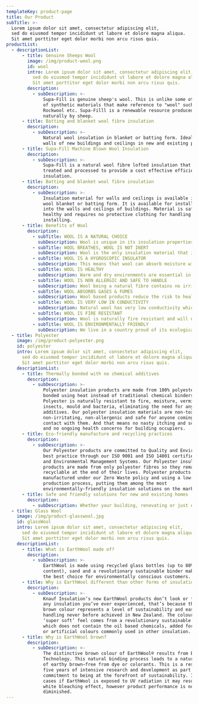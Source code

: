 ```yaml
---
templateKey: product-page
title: Our Product
subTitle: >-
  Lorem ipsum dolor sit amet, consectetur adipiscing elit, 
  sed do eiusmod tempor incididunt ut labore et dolore magna aliqua. 
  Sit amet porttitor eget dolor morbi non arcu risus quis.
productList:
  - descriptionList:
      - title: Genuine Sheeps Wool
        image: /img/product-wool.png
        id: wool
        intro: Lorem ipsum dolor sit amet, consectetur adipiscing elit,
          sed do eiusmod tempor incididunt ut labore et dolore magna aliqua.
          Sit amet porttitor eget dolor morbi non arcu risus quis.
        description:
          - subDescription: >-
              Supa-Fill is genuine sheep's wool. This is unlike some other forms
              of synthetic materials that make reference to "wool" such as
              Rockwool etc. Supa-Filll is a renewable resource produced
              naturally by sheep.
      - title: Batting and blanket wool fibre insulation
        description:
          - subDescription: >-
              Natural wool insulation in blanket or batting form. Ideal for
              walls of new buildings and ceilings in new and existing premises.
      - title: Supa-Fill Machine Blown Wool Insulation
        description:
          - subDescription: >-
              Supa-Fill is a natural wool fibre lofted insulation that has been
              treated and processed to provide a cost effective efficient
              insulation.
      - title: Batting and blanket wool fibre insulation
        description:
          - subDescription: >-
              Insulation material for walls and ceilings is available in either
              wool blanket or batting form. It is available for installation
              into the walls and ceilings of buildings. Material is safe and
              healthy and requires no protective clothing for handling or
              installing.
      - title: Benefits of Wool
        description:
          - subTitle: WOOL IS A NATURAL CHOICE
            subDescription: Wool is unique in its insulation properties and brings its proven characteristics into our residential and business environments. Wool is excellent in providing healthy, warm, dry and comfortable living environments. Wool has been proven through its years of use in fabrics, apparel, bedding and carpets. It is a natural fibre used universally for personal comfort and warmth.
          - subTitle: WOOL BREATHES, WOOL IS NOT INERT
            subDescription: Wool is the only insulation material that is not inert. Wool fibre breathes and reacts to climatic change which effectively allows your home and office to breathe. Wool is an extremely effective insulator when moisture is present within the environment. This is a continual occurrence due to the ever changing level of humidity within the atmosphere. Insulation products without absorption ability can be adversely effected by humidity. The presence of moisture is evidenced by water, condensation, mould and mildew within buildings.
          - subTitle: WOOL IS A HYGROSCOPIC INSULATOR
            subDescription: This means that wool can absorb moisture without becoming wet to touch. Wools natural insulation ability is not affected by moisture because of its built in natural crimp. As the fibres naturally repel each other, an amount of air is retained which provides an insulation effect. The fibre has the capability of absorbing up to 30% of its own weight in moisture, before it becomes wet to touch. Wool in essence, provides a form of natural air-conditioning!
          - subTitle: WOOL IS HEALTHY
            subDescription: Warm and dry environments are essential in providing healthy living conditions. Wool has a natural ability to achieve this by absorbing and desorbing moisture. Through this characteristic, benefits can be obtained by sufferers of a wide range of health conditions such as asthmatic and other respiratory ailments. Unlike some finer micron synthetic materials, the body does not absorb wool fibre through inhalation. Wool used for insulation is on average in the 25 – 40 micron range. Synthetic materials used in other forms of insulation products can be as low as 6 micron. Wool is a natural protein substance. The protein from wool fibre is currently being used in the cosmetic and pharmaceutical industries. This would obviously not occur if there was an element of risk or harmful effect.
          - subTitle: WOOL IS NON ALLERGIC AND SAFE TO HANDLE
            subDescription: Wool being a natural fibre contains no irritants, is non toxic and absolutely safe to handle. The fibre contains no dangerous dust and does not require breathing protection. No protective gloves or clothing are required in handling or installing.
          - subTitle: WOOL ABSORBS GASES & FUMES
            subDescription: Wool based products reduce the risk to health and environment as a result of its ability to absorb gases and fumes such as formaldehydes and dioxides that are present in construction and finishing materials associated with building. Wool can absorb many times more formaldahyde than is found in the average home.
          - subTitle: WOOL IS VERY LOW IN CONDUCTIVITY
            subDescription: Natural wool has very low conductivity which means that it is very difficult for heat to transfer through the fibre. Experience shows that wool does not settle or compact over time as some synthetic products do, thereby effecting thermal effectiveness.
          - subTitle: WOOL IS FIRE RESISTANT
            subDescription: Wool is naturally fire resistant and will not burn but melt away from its ignition source and extinguish. Wool has a higher fire resistance than cellulose and cellular plastic insulation. Wool used in insulation has been tested disclosing an ignitability and spread of flame index of zero and smoke developed index of 5.
          - subTitle: WOOL IS ENVIRONMENTALLY FRIENDLY
            subDescription: We live in a country proud of its ecological approach towards environmental management. Wool is a natural product that emits no harmful chemicals that pollute our atmosphere, soil or water ways. Wool is safe to our environment and is a renewable resource.
  - title: Polyester
    image: /img/product-polyester.png
    id: polyester
    intro: Lorem ipsum dolor sit amet, consectetur adipiscing elit,
      sed do eiusmod tempor incididunt ut labore et dolore magna aliqua.
      Sit amet porttitor eget dolor morbi non arcu risus quis.
    descriptionList:
      - title: Thermally bonded with no chemical additives
        description:
          - subDescription: >-
              Polyester insulation products are made from 100% polyester fibre,
              bonded using heat instead of traditional chemical binders.
              Polyester is naturally resistant to fire, moisture, vermin,
              insects, mould and bacteria, eliminating the need for any chemical
              additives. Our polyester insulation materials are non-toxic,
              non-irritating, non-allergenic and safe for anyone coming into
              contact with them. And that means no nasty itching and scratching
              and no ongoing health concerns for building occupiers.
      - title: Eco-friendly manufacture and recycling practices
        description:
          - subDescription: >-
              Our Polyester products are committed to Quality and Environmental
              best practice through our ISO 9001 and ISO 14001 certified Quality
              and Environmental Management Systems. Our Polyester insulation
              products are made from only polyester fibres so they remain fully
              recyclable at the end of their lives. Polyester products are
              manufactured under our Zero Waste policy and using a low-energy
              production process, putting them among the most
              environmentally-friendly insulation solutions on the market.
      - title: Safe and friendly solutions for new and existing homes
        description:
          - subDescription: Whether your building, renovating or just upgrading insulation in an existing home, Snug Insualtion has the right products for the job. When it comes to your home and family it just makes sense to insulate with a trusted, safe and friendly insulation product such as our NZ made GreenStuf® - its warmth you can really feel. We’ve got a great range of thermal and acoustic solutions for walls, ceilings and underfloors that will keep your home warm and dry in winter, cool in summer and energy-efficient all year round.
  - title: Glass Wool
    image: /img/product-glasswool.jpg
    id: glassWool
    intro: Lorem ipsum dolor sit amet, consectetur adipiscing elit,
      sed do eiusmod tempor incididunt ut labore et dolore magna aliqua.
      Sit amet porttitor eget dolor morbi non arcu risus quis.
    descriptionList:
      - title: What is EarthWool made of?
        description:
          - subDescription: >-
              EarthWool is made using recycled glass bottles (up to 80% recycled
              content), sand and a revolutionary sustainable binder making it
              the best choice for environmentally conscious customers.
      - title: Why is EarthWool different than other forms of insulation?
        description:
          - subDescription: >-
              Knauf Insulation’s new EarthWool products don’t look or feel like
              any insulation you’ve ever experienced, that’s because the natural
              brown colour represents a level of sustainability and ease of
              handling never before achieved in New Zealand. The colour and
              ‘super soft’ feel comes from a revolutionary sustainable binder
              which does not contain the oil based chemicals, added formaldehyde
              or artificial colours commonly used in other insulation.
      - title: Why is EarthWool brown?
        description:
          - subDescription: >-
              The distinctive brown colour of EarthWool® results from ECOSE®
              Technology. This natural binding process leads to a natural shade
              of earthy brown—free from dye or colorants. This is a result of
              five years of intensive research and development as part of our
              commitment to being at the forefront of sustainability. In some
              cases if EarthWool is exposed to UV radiation it may result in a
              white bleaching effect, however product performance is not
              diminished.
---
```

